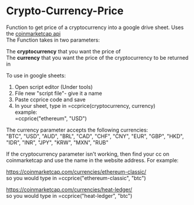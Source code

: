 # Crypto-Currency-Price
Function to get price of a cryptocurrency into a google drive sheet. Uses the [coinmarketcap api](https://coinmarketcap.com/api/)  
The Function takes in two parameters:  

The **cryptocurrency** that you want the price of  
The **currency** that you want the price of the cryptocurrency to be returned in

To use in google sheets:

1. Open script editor (Under tools)
2. File new "script file"- give it a name
3. Paste ccprice code and save
4. In your sheet, type in =ccprice(cryptocurrency, currency)  
   example:   
   =ccprice("ethereum", "USD") 

   
The currency parameter accepts the following currencies:  
"BTC", "USD", "AUD", "BRL", "CAD", "CHF", "CNY", "EUR", "GBP", "HKD", "IDR", "INR", "JPY", "KRW", "MXN", "RUB"   

If the cryptocurrency parameter isn't working, then find your cc on coinmarketcap and use the name in the website address. For example:

https://coinmarketcap.com/currencies/ethereum-classic/  
so you would type in =ccprice("ethereum-classic", "btc")

https://coinmarketcap.com/currencies/heat-ledger/  
so you would type in =ccprice("heat-ledger", "btc")
 
